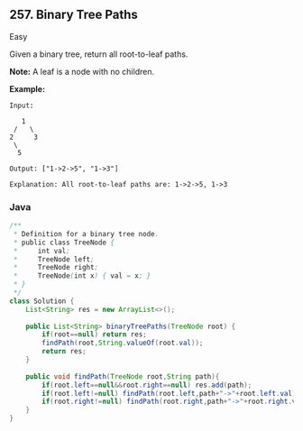 ## 257. Binary Tree Paths

Easy

Given a binary tree, return all root-to-leaf paths.

**Note:** A leaf is a node with no children.

**Example:**

```
Input:

   1
 /   \
2     3
 \
  5

Output: ["1->2->5", "1->3"]

Explanation: All root-to-leaf paths are: 1->2->5, 1->3
```

### Java

````java
/**
 * Definition for a binary tree node.
 * public class TreeNode {
 *     int val;
 *     TreeNode left;
 *     TreeNode right;
 *     TreeNode(int x) { val = x; }
 * }
 */
class Solution {
    List<String> res = new ArrayList<>();
    
    public List<String> binaryTreePaths(TreeNode root) {
        if(root==null) return res;
        findPath(root,String.valueOf(root.val));
        return res;
    }
    
    public void findPath(TreeNode root,String path){
        if(root.left==null&&root.right==null) res.add(path);
        if(root.left!=null) findPath(root.left,path+"->"+root.left.val);
        if(root.right!=null) findPath(root.right,path+"->"+root.right.val);
    }
}
````



